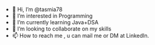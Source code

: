 - 👋 Hi, I’m @tasmia78
- 👀 I’m interested in Programming
- 🌱 I’m currently learning Java+DSA
- 💞️ I’m looking to collaborate on my skills
- 📫 How to reach me , u can mail me or DM at LinkedIn.

<!---
tasmia78/tasmia78 is a ✨ special ✨ repository because its `README.md` (this file) appears on your GitHub profile.
You can click the Preview link to take a look at your changes.
--->
